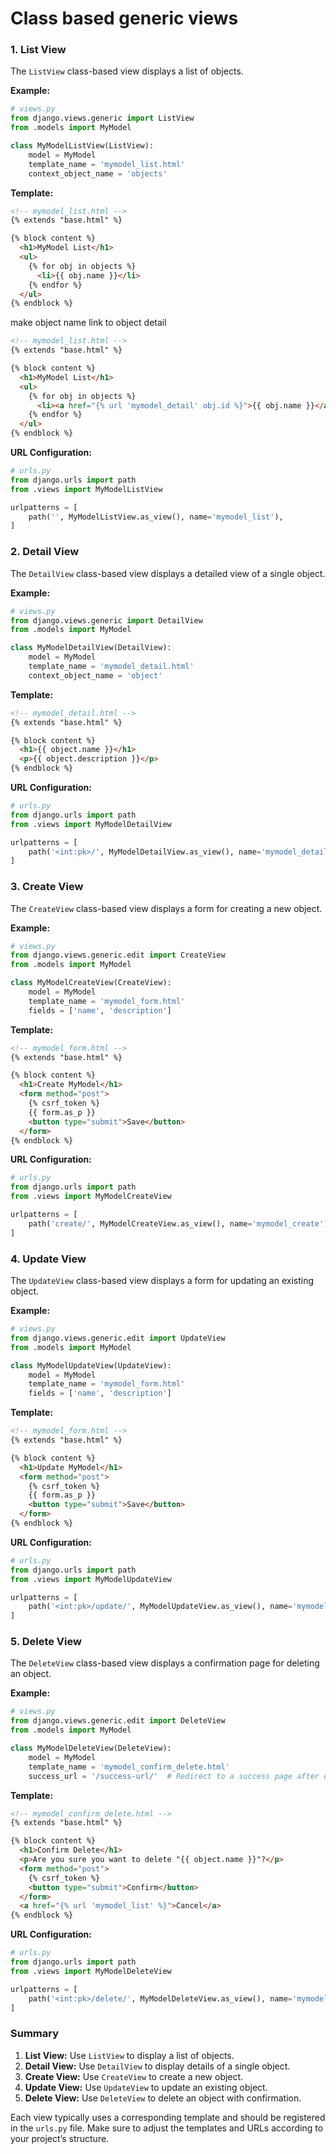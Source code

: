 # Class based generic views 

### 1. **List View**

The `ListView` class-based view displays a list of objects.

**Example:**

```python
# views.py
from django.views.generic import ListView
from .models import MyModel

class MyModelListView(ListView):
    model = MyModel
    template_name = 'mymodel_list.html'
    context_object_name = 'objects'
```

**Template:**

```html
<!-- mymodel_list.html -->
{% extends "base.html" %}

{% block content %}
  <h1>MyModel List</h1>
  <ul>
    {% for obj in objects %}
      <li>{{ obj.name }}</li>
    {% endfor %}
  </ul>
{% endblock %}
```

make object name link to object detail
```html
<!-- mymodel_list.html -->
{% extends "base.html" %}

{% block content %}
  <h1>MyModel List</h1>
  <ul>
    {% for obj in objects %}
      <li><a href="{% url 'mymodel_detail' obj.id %}">{{ obj.name }}</a></li>
    {% endfor %}
  </ul>
{% endblock %}
```

**URL Configuration:**

```python
# urls.py
from django.urls import path
from .views import MyModelListView

urlpatterns = [
    path('', MyModelListView.as_view(), name='mymodel_list'),
]
```

### 2. **Detail View**

The `DetailView` class-based view displays a detailed view of a single object.

**Example:**

```python
# views.py
from django.views.generic import DetailView
from .models import MyModel

class MyModelDetailView(DetailView):
    model = MyModel
    template_name = 'mymodel_detail.html'
    context_object_name = 'object'
```

**Template:**

```html
<!-- mymodel_detail.html -->
{% extends "base.html" %}

{% block content %}
  <h1>{{ object.name }}</h1>
  <p>{{ object.description }}</p>
{% endblock %}
```

**URL Configuration:**

```python
# urls.py
from django.urls import path
from .views import MyModelDetailView

urlpatterns = [
    path('<int:pk>/', MyModelDetailView.as_view(), name='mymodel_detail'),
]
```

### 3. **Create View**

The `CreateView` class-based view displays a form for creating a new object.

**Example:**

```python
# views.py
from django.views.generic.edit import CreateView
from .models import MyModel

class MyModelCreateView(CreateView):
    model = MyModel
    template_name = 'mymodel_form.html'
    fields = ['name', 'description']
```

**Template:**

```html
<!-- mymodel_form.html -->
{% extends "base.html" %}

{% block content %}
  <h1>Create MyModel</h1>
  <form method="post">
    {% csrf_token %}
    {{ form.as_p }}
    <button type="submit">Save</button>
  </form>
{% endblock %}
```

**URL Configuration:**

```python
# urls.py
from django.urls import path
from .views import MyModelCreateView

urlpatterns = [
    path('create/', MyModelCreateView.as_view(), name='mymodel_create'),
]
```

### 4. **Update View**

The `UpdateView` class-based view displays a form for updating an existing object.

**Example:**

```python
# views.py
from django.views.generic.edit import UpdateView
from .models import MyModel

class MyModelUpdateView(UpdateView):
    model = MyModel
    template_name = 'mymodel_form.html'
    fields = ['name', 'description']
```

**Template:**

```html
<!-- mymodel_form.html -->
{% extends "base.html" %}

{% block content %}
  <h1>Update MyModel</h1>
  <form method="post">
    {% csrf_token %}
    {{ form.as_p }}
    <button type="submit">Save</button>
  </form>
{% endblock %}
```

**URL Configuration:**

```python
# urls.py
from django.urls import path
from .views import MyModelUpdateView

urlpatterns = [
    path('<int:pk>/update/', MyModelUpdateView.as_view(), name='mymodel_update'),
]
```

### 5. **Delete View**

The `DeleteView` class-based view displays a confirmation page for deleting an object.

**Example:**

```python
# views.py
from django.views.generic.edit import DeleteView
from .models import MyModel

class MyModelDeleteView(DeleteView):
    model = MyModel
    template_name = 'mymodel_confirm_delete.html'
    success_url = '/success-url/'  # Redirect to a success page after deletion
```

**Template:**

```html
<!-- mymodel_confirm_delete.html -->
{% extends "base.html" %}

{% block content %}
  <h1>Confirm Delete</h1>
  <p>Are you sure you want to delete "{{ object.name }}"?</p>
  <form method="post">
    {% csrf_token %}
    <button type="submit">Confirm</button>
  </form>
  <a href="{% url 'mymodel_list' %}">Cancel</a>
{% endblock %}
```

**URL Configuration:**

```python
# urls.py
from django.urls import path
from .views import MyModelDeleteView

urlpatterns = [
    path('<int:pk>/delete/', MyModelDeleteView.as_view(), name='mymodel_delete'),
]
```

### Summary

1. **List View:** Use `ListView` to display a list of objects.
2. **Detail View:** Use `DetailView` to display details of a single object.
3. **Create View:** Use `CreateView` to create a new object.
4. **Update View:** Use `UpdateView` to update an existing object.
5. **Delete View:** Use `DeleteView` to delete an object with confirmation.

Each view typically uses a corresponding template and should be registered in the `urls.py` file.
Make sure to adjust the templates and URLs according to your project’s structure.
